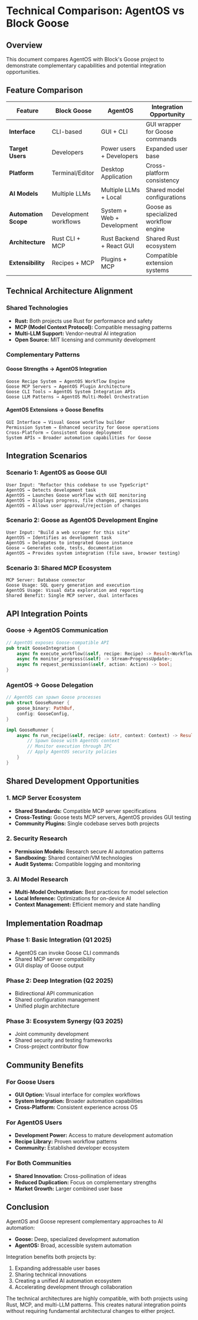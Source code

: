 # Technical Comparison: AgentOS vs Block Goose

## Overview

This document compares AgentOS with Block's Goose project to demonstrate complementary capabilities and potential integration opportunities.

## Feature Comparison

| Feature | Block Goose | AgentOS | Integration Opportunity |
|---------|-------------|---------|------------------------|
| **Interface** | CLI-based | GUI + CLI | GUI wrapper for Goose commands |
| **Target Users** | Developers | Power users + Developers | Expanded user base |
| **Platform** | Terminal/Editor | Desktop Application | Cross-platform consistency |
| **AI Models** | Multiple LLMs | Multiple LLMs + Local | Shared model configurations |
| **Automation Scope** | Development workflows | System + Web + Development | Goose as specialized workflow engine |
| **Architecture** | Rust CLI + MCP | Rust Backend + React GUI | Shared Rust ecosystem |
| **Extensibility** | Recipes + MCP | Plugins + MCP | Compatible extension systems |

## Technical Architecture Alignment

### Shared Technologies
- **Rust:** Both projects use Rust for performance and safety
- **MCP (Model Context Protocol):** Compatible messaging patterns
- **Multi-LLM Support:** Vendor-neutral AI integration
- **Open Source:** MIT licensing and community development

### Complementary Patterns

#### Goose Strengths → AgentOS Integration
```
Goose Recipe System → AgentOS Workflow Engine
Goose MCP Servers → AgentOS Plugin Architecture  
Goose CLI Tools → AgentOS System Integration APIs
Goose LLM Patterns → AgentOS Multi-Model Orchestration
```

#### AgentOS Extensions → Goose Benefits
```
GUI Interface → Visual Goose workflow builder
Permission System → Enhanced security for Goose operations
Cross-Platform → Consistent Goose deployment
System APIs → Broader automation capabilities for Goose
```

## Integration Scenarios

### Scenario 1: AgentOS as Goose GUI
```
User Input: "Refactor this codebase to use TypeScript"
AgentOS → Detects development task
AgentOS → Launches Goose workflow with GUI monitoring
AgentOS → Displays progress, file changes, permissions
AgentOS → Allows user approval/rejection of changes
```

### Scenario 2: Goose as AgentOS Development Engine
```
User Input: "Build a web scraper for this site"
AgentOS → Identifies as development task  
AgentOS → Delegates to integrated Goose instance
Goose → Generates code, tests, documentation
AgentOS → Provides system integration (file save, browser testing)
```

### Scenario 3: Shared MCP Ecosystem
```
MCP Server: Database connector
Goose Usage: SQL query generation and execution
AgentOS Usage: Visual data exploration and reporting
Shared Benefit: Single MCP server, dual interfaces
```

## API Integration Points

### Goose → AgentOS Communication
```rust
// AgentOS exposes Goose-compatible API
pub trait GooseIntegration {
    async fn execute_workflow(&self, recipe: Recipe) -> Result<WorkflowResult>;
    async fn monitor_progress(&self) -> Stream<ProgressUpdate>;
    async fn request_permission(&self, action: Action) -> bool;
}
```

### AgentOS → Goose Delegation
```rust
// AgentOS can spawn Goose processes
pub struct GooseRunner {
    goose_binary: PathBuf,
    config: GooseConfig,
}

impl GooseRunner {
    async fn run_recipe(&self, recipe: &str, context: Context) -> Result<Output> {
        // Spawn Goose with AgentOS context
        // Monitor execution through IPC
        // Apply AgentOS security policies
    }
}
```

## Shared Development Opportunities

### 1. MCP Server Ecosystem
- **Shared Standards:** Compatible MCP server specifications
- **Cross-Testing:** Goose tests MCP servers, AgentOS provides GUI testing
- **Community Plugins:** Single codebase serves both projects

### 2. Security Research
- **Permission Models:** Research secure AI automation patterns
- **Sandboxing:** Shared container/VM technologies
- **Audit Systems:** Compatible logging and monitoring

### 3. AI Model Research
- **Multi-Model Orchestration:** Best practices for model selection
- **Local Inference:** Optimizations for on-device AI
- **Context Management:** Efficient memory and state handling

## Implementation Roadmap

### Phase 1: Basic Integration (Q1 2025)
- AgentOS can invoke Goose CLI commands
- Shared MCP server compatibility
- GUI display of Goose output

### Phase 2: Deep Integration (Q2 2025)  
- Bidirectional API communication
- Shared configuration management
- Unified plugin architecture

### Phase 3: Ecosystem Synergy (Q3 2025)
- Joint community development
- Shared security and testing frameworks
- Cross-project contributor flow

## Community Benefits

### For Goose Users
- **GUI Option:** Visual interface for complex workflows
- **System Integration:** Broader automation capabilities
- **Cross-Platform:** Consistent experience across OS

### For AgentOS Users
- **Development Power:** Access to mature development automation
- **Recipe Library:** Proven workflow patterns
- **Community:** Established developer ecosystem

### For Both Communities
- **Shared Innovation:** Cross-pollination of ideas
- **Reduced Duplication:** Focus on complementary strengths
- **Market Growth:** Larger combined user base

## Conclusion

AgentOS and Goose represent complementary approaches to AI automation:
- **Goose:** Deep, specialized development automation
- **AgentOS:** Broad, accessible system automation

Integration benefits both projects by:
1. Expanding addressable user bases
2. Sharing technical innovations
3. Creating a unified AI automation ecosystem
4. Accelerating development through collaboration

The technical architectures are highly compatible, with both projects using Rust, MCP, and multi-LLM patterns. This creates natural integration points without requiring fundamental architectural changes to either project.
